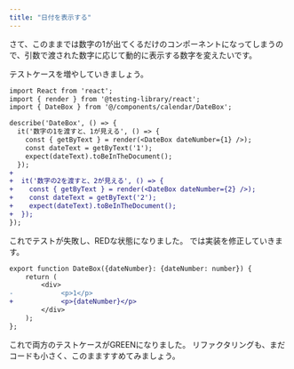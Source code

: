 ```yaml
---
title: "日付を表示する"
---
```


<!-- 最初にTODOリストを整理したい -->


さて、このままでは数字の1が出てくるだけのコンポーネントになってしまうので、引数で渡された数字に応じて動的に表示する数字を変えたいです。

テストケースを増やしていきましょう。


```diff ts:DateBox.spec.tsx
import React from 'react';
import { render } from '@testing-library/react';
import { DateBox } from '@/components/calendar/DateBox';

describe('DateBox', () => {
  it('数字の1を渡すと、1が見える', () => {
    const { getByText } = render(<DateBox dateNumber={1} />);
    const dateText = getByText('1');
    expect(dateText).toBeInTheDocument();
  });
+
+  it('数字の2を渡すと、2が見える', () => {
+    const { getByText } = render(<DateBox dateNumber={2} />);
+    const dateText = getByText('2');
+    expect(dateText).toBeInTheDocument();
+  });
});
```

これでテストが失敗し、REDな状態になりました。
では実装を修正していきます。



```diff ts:DateBox.tsx
export function DateBox({dateNumber}: {dateNumber: number}) {
    return (
        <div>
-            <p>1</p>
+            <p>{dateNumber}</p>
        </div>
    );
};
```

これで両方のテストケースがGREENになりました。
リファクタリングも、まだコードも小さく、このまますすめてみましょう。


